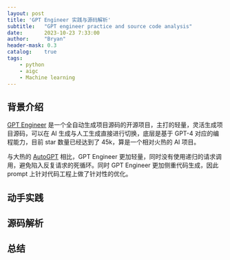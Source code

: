 ```yaml
---
layout: post
title: 'GPT Engineer 实践与源码解析'
subtitle:   "GPT engineer practice and source code analysis"
date:       2023-10-23 7:33:00
author:     "Bryan"
header-mask: 0.3
catalog:    true
tags:
    - python
    - aigc
    - Machine learning
---
```


## 背景介绍
[GPT Engineer](https://github.com/AntonOsika/gpt-engineer) 是一个全自动生成项目源码的开源项目，主打的轻量，灵活生成项目源码，可以在 AI 生成与人工生成直接进行切换，底层是基于 GPT-4 对应的编程能力，目前 star 数量已经达到了 45k，算是一个相对火热的 AI 项目。

与大热的 [AutoGPT](https://github.com/Significant-Gravitas/AutoGPT) 相比，GPT Engineer 更加轻量，同时没有使用递归的请求调用，避免陷入反复请求的死循环。同时 GPT Engineer 更加侧重代码生成，因此 prompt 上针对代码工程上做了针对性的优化。

## 动手实践


## 源码解析


## 总结

